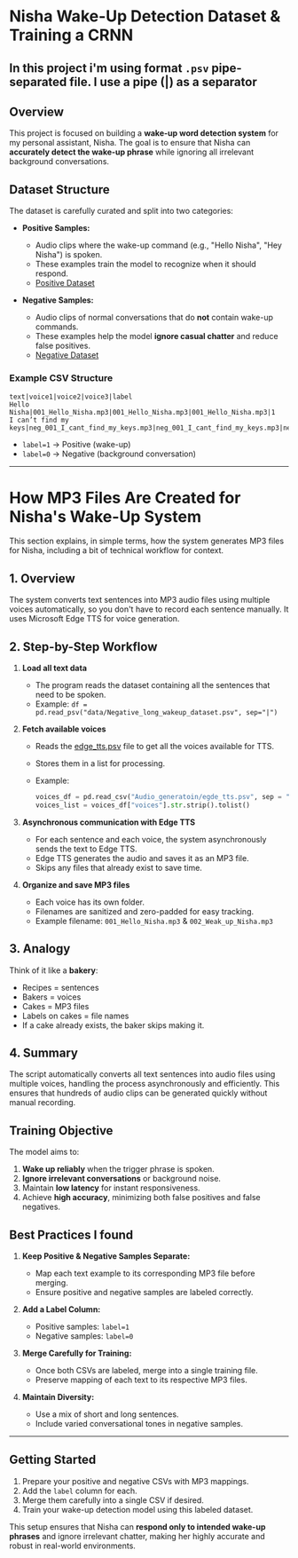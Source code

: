 # Nisha Wake-Up Detection Dataset & Training a CRNN
In this project i'm using format `.psv` pipe-separated file. I use a pipe (|) as a separator
---

## Overview

This project is focused on building a **wake-up word detection system** for my personal assistant, Nisha. The goal is to ensure that Nisha can **accurately detect the wake-up phrase** while ignoring all irrelevant background conversations.

## Dataset Structure

The dataset is carefully curated and split into two categories:

* **Positive Samples:**

  * Audio clips where the wake-up command (e.g., "Hello Nisha", "Hey Nisha") is spoken.
  * These examples train the model to recognize when it should respond.
  * [Positive Dataset](data/positive_mapping.psv)

* **Negative Samples:**

  * Audio clips of normal conversations that do **not** contain wake-up commands.
  * These examples help the model **ignore casual chatter** and reduce false positives.
  * [Negative Dataset](data/negative_mapping.psv)

### Example CSV Structure

```
text|voice1|voice2|voice3|label
Hello Nisha|001_Hello_Nisha.mp3|001_Hello_Nisha.mp3|001_Hello_Nisha.mp3|1
I can’t find my keys|neg_001_I_cant_find_my_keys.mp3|neg_001_I_cant_find_my_keys.mp3|neg_001.mp3|0
```

* `label=1` → Positive (wake-up)
* `label=0` → Negative (background conversation)
---


# How MP3 Files Are Created for Nisha's Wake-Up System

This section explains, in simple terms, how the system generates MP3 files for Nisha, including a bit of technical workflow for context.

## 1. Overview

The system converts text sentences into MP3 audio files using multiple voices automatically, so you don't have to record each sentence manually. It uses Microsoft Edge TTS for voice generation.

## 2. Step-by-Step Workflow

1. **Load all text data**

   * The program reads the dataset containing all the sentences that need to be spoken.
   * Example: `df = pd.read_psv("data/Negative_long_wakeup_dataset.psv", sep="|")`

2. **Fetch available voices**

   * Reads the [edge_tts.psv](Audio_generatoin/egde_tts.psv)
 file to get all the voices available for TTS.
   * Stores them in a list for processing.
   * Example:

     ```python
     voices_df = pd.read_csv("Audio_generatoin/egde_tts.psv", sep = "|")
     voices_list = voices_df["voices"].str.strip().tolist()
     ```

3. **Asynchronous communication with Edge TTS**

   * For each sentence and each voice, the system asynchronously sends the text to Edge TTS.
   * Edge TTS generates the audio and saves it as an MP3 file.
   * Skips any files that already exist to save time.

4. **Organize and save MP3 files**

   * Each voice has its own folder.
   * Filenames are sanitized and zero-padded for easy tracking.
   * Example filename: `001_Hello_Nisha.mp3` & `002_Weak_up_Nisha.mp3`

## 3. Analogy

Think of it like a **bakery**:

* Recipes = sentences
* Bakers = voices
* Cakes = MP3 files
* Labels on cakes = file names
* If a cake already exists, the baker skips making it.

## 4. Summary

The script automatically converts all text sentences into audio files using multiple voices, handling the process asynchronously and efficiently. This ensures that hundreds of audio clips can be generated quickly without manual recording.




## Training Objective

The model aims to:

1. **Wake up reliably** when the trigger phrase is spoken.
2. **Ignore irrelevant conversations** or background noise.
3. Maintain **low latency** for instant responsiveness.
4. Achieve **high accuracy**, minimizing both false positives and false negatives.

## Best Practices I found

1. **Keep Positive & Negative Samples Separate:**

   * Map each text example to its corresponding MP3 file before merging.
   * Ensure positive and negative samples are labeled correctly.

2. **Add a Label Column:**

   * Positive samples: `label=1`
   * Negative samples: `label=0`

3. **Merge Carefully for Training:**

   * Once both CSVs are labeled, merge into a single training file.
   * Preserve mapping of each text to its respective MP3 files.

4. **Maintain Diversity:**

   * Use a mix of short and long sentences.
   * Include varied conversational tones in negative samples.

---

## Getting Started

1. Prepare your positive and negative CSVs with MP3 mappings.
2. Add the `label` column for each.
3. Merge them carefully into a single CSV if desired.
4. Train your wake-up detection model using this labeled dataset.

This setup ensures that Nisha can **respond only to intended wake-up phrases** and ignore irrelevant chatter, making her highly accurate and robust in real-world environments.
